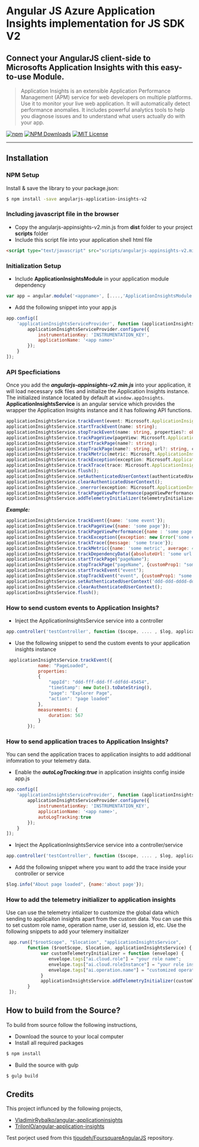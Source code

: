 # Angular JS Azure Application Insights implementation for JS SDK V2

## Connect your AngularJS client-side to Microsofts Application Insights with this easy-to-use Module.

 >Application Insights is an extensible Application Performance Management (APM) service for web developers on multiple platforms. Use it to monitor your live web application. It will automatically detect performance anomalies. It includes powerful analytics tools to help you diagnose issues and to understand what users actually do with your app.

[![npm](https://img.shields.io/npm/v/angularjs-application-insights-v2.svg?label=npm%20version&color=5b1096&style=for-the-badge)](https://www.npmjs.com/package/angularjs-application-insights-v2)
[![NPM Downloads](https://img.shields.io/npm/dw/angularjs-application-insights-v2.svg?color=b31ae7&style=for-the-badge)](https://www.npmjs.com/package/angularjs-application-insights-v2)
[![MIT License](https://img.shields.io/badge/license-MIT-blue.svg?style=for-the-badge&color=e51384)](/LICENSE)

---
## Installation

### NPM Setup

Install & save the library to your package.json:

```bash
$ npm install -save angularjs-application-insights-v2
```

### Including javascript file in the browser

* Copy the angularjs-appinsights-v2.min.js from **dist** folder to your project **scripts** folder 
* Include this script file into your application shell html file
```html
<script type="text/javascript" src="scripts/angularjs-appinsights-v2.min.js"></script>
```

### Initialization Setup
* Include **ApplicationInsightsModule** in your application module dependency
```js
var app = angular.module('<appname>', [....,'ApplicationInsightsModule']);
```
* Add the following snippet into your app.js
```js
app.config([
    'applicationInsightsServiceProvider', function (applicationInsightsServiceProvider) {
        applicationInsightsServiceProvider.configure({
            instrumentationKey: 'INSTRUMENTATION_KEY',
            applicationName: '<app name>'
        });
    }
]);
```
### API Specficiations
Once you add the ***angularjs-appinsights-v2.min.js*** into your application, it will load necessary sdk files and initialize the Application Insights instance. The initialized instance located by default at `window.appInsights`. **ApplicationInsightsService** is an angular service which provides the wrapper the Application Insights instance and it has following API functions.

```ts
applicationInsightsService.trackEvent(event: Microsoft.ApplicationInsights.IEventTelemetry, customProperties:object);
applicationInsightsService.startTrackEvent(name: string);
applicationInsightsService.stopTrackEvent(name: string, properties?: object, measurements?:object);
applicationInsightsService.trackPageView(pageView: Microsoft.ApplicationInsights.IPageViewTelemetry, customProperties?:object);
applicationInsightsService.startTrackPage(name?: string);
applicationInsightsService.stopTrackPage(name?: string, url?: string, customProperties?: object);
applicationInsightsService.trackMetric(metric: Microsoft.ApplicationInsights.IMetricTelemetry, customProperties?:object);
applicationInsightsService.trackException(exception: Microsoft.ApplicationInsights.IExceptionTelemetry, customProperties?:object);
applicationInsightsService.trackTrace(trace: Microsoft.ApplicationInsights.ITraceTelemetry, customProperties?: object);
applicationInsightsService.flush();
applicationInsightsService.setAuthenticatedUserContext(authenticatedUserId: string, accountId?: string, storeInCookie?: boolean);
applicationInsightsService.clearAuthenticatedUserContext();
applicationInsightsService._onerror(exception: Microsoft.ApplicationInsights.IAutoExceptionTelemetry);
applicationInsightsService.trackPageViewPerformance(pageViewPerformance: Microsoft.ApplicationInsights.IPageViewPerformanceTelemetry, customProperties?: object});
applicationInsightsService.addTelemetryInitializer(telemetryInitializer: (item: Microsoft.ApplicationInsights.ITelemetryItem) => boolean | void);
```

***Example:***
```js
applicationInsightsService.trackEvent({name: 'some event'});
applicationInsightsService.trackPageView({name: 'some page'});
applicationInsightsService.trackPageViewPerformance({name : 'some page', url: 'some url'});
applicationInsightsService.trackException({exception: new Error('some error')});
applicationInsightsService.trackTrace({message: 'some trace'});
applicationInsightsService.trackMetric({name: 'some metric', average: 42});
applicationInsightsService.trackDependencyData({absoluteUrl: 'some url', responseCode: 200, method: 'GET', id: 'some id'});
applicationInsightsService.startTrackPage("pageName");
applicationInsightsService.stopTrackPage("pageName", {customProp1: "some value"});
applicationInsightsService.startTrackEvent("event");
applicationInsightsService.stopTrackEvent("event", {customProp1: "some value"});
applicationInsightsService.setAuthenticatedUserContext('ddd-ddd-dddd-dddd');
applicationInsightsService.clearAuthenticatedUserContext();
applicationInsightsService.flush();
```

### How to send custom events to Application Insights?
* Inject the ApplicationInsightsService service into a controller
```js
app.controller('testController', function ($scope, .... , $log, applicationInsightsService) {
```
* Use the following snippet to send the custom events to your application insights instance
```js
 applicationInsightsService.trackEvent({
            name: "PageLoaded",
            properties:
            {
                "appId": "ddd-fff-ddd-ff-ddfdd-45454",
                "timeStamp": new Date().toDateString(),
                "page": "Explorer Page",
                "action": "page loaded"
            },
            measurements: {
                duration: 567
            }
        });
```

### How to send application traces to Application Insights?
You can send the application traces to application insights to add additional infomration to your telemetry data.
* Enable the  ***autoLogTracking:true*** in application insights config inside app.js
```js
app.config([
    'applicationInsightsServiceProvider', function (applicationInsightsServiceProvider) {
        applicationInsightsServiceProvider.configure({
            instrumentationKey: 'INSTRUMENTATION_KEY',
            applicationName: '<app name>',
            autoLogTracking:true
        });
    }
]);
```
* Inject the ApplicationInsightsService service into a controller/service
```js
app.controller('testController', function ($scope, .... , $log, applicationInsightsService) {
```
* Add the following snippet where you want to add the trace inside your controller or service
```js
$log.info("About page loaded", {name:'about page'});

```

### How to add the telemetry initializer to application insights
Use can use the telemetry intializer to customize the global data which sending to applicaiton insights apart from the custom data. 
You can use this to set custom role name, operation name, user id, session id, etc.
Use the following snippets to add your telemery insitializer
```js
 app.run(["$rootScope", "$location", "applicationInsightsService",
        function ($rootScope, $location, applicationInsightsService) {
             var customTelemetryInitializer = function (envelope) {
                envelope.tags["ai.cloud.role"] = "your role name";
                envelope.tags["ai.cloud.roleInstance"] = "your role instance";
                envelope.tags["ai.operation.name"] = "customized operation name"
             }
             applicationInsightsService.addTelemetryInitializer(customTelemetryInitializer);
        }
 ]);
```

## How to build from the Source?

To build from source follow the following instructions,
* Download the source to your local computer
* Install all required packages
```bash
$ npm install
```
* Build the source with gulp
```bash
$ gulp build
```

## Credits

This project influnced by the following projects,
* [VladimirRybalko/angular-applicationinsights](https://github.com/VladimirRybalko/angular-applicationinsights)
* [TrilonIO/angular-application-insights](https://github.com/TrilonIO/angular-application-insights)

Test porject used from this [tjoudeh/FoursquareAngularJS](https://github.com/tjoudeh/FoursquareAngularJS) repository.
